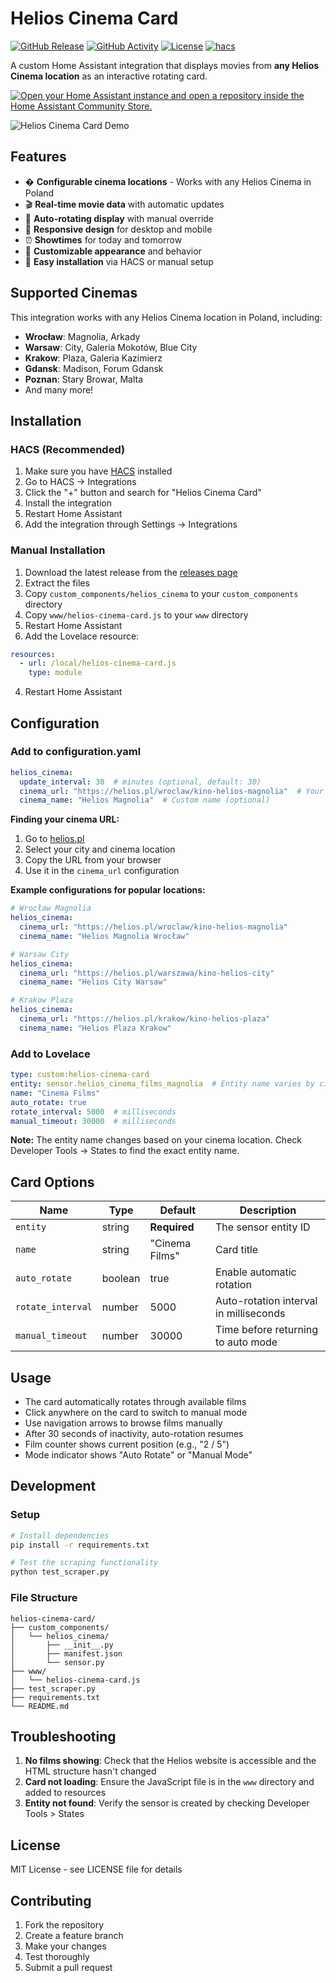 # Helios Cinema Card

[![GitHub Release][releases-shield]][releases]
[![GitHub Activity][commits-shield]][commits]
[![License][license-shield]](LICENSE)
[![hacs][hacsbadge]][hacs]

A custom Home Assistant integration that displays movies from **any Helios Cinema location** as an interactive rotating card.

[![Open your Home Assistant instance and open a repository inside the Home Assistant Community Store.](https://my.home-assistant.io/badges/hacs_repository.svg)](https://my.home-assistant.io/redirect/hacs_repository/?owner=oleksiyp&repository=helios-cinema-card&category=integration)

![Helios Cinema Card Demo](demo-screenshot.png)

## Features

- �️ **Configurable cinema locations** - Works with any Helios Cinema in Poland
- 🎬 **Real-time movie data** with automatic updates
- 🔄 **Auto-rotating display** with manual override
- 📱 **Responsive design** for desktop and mobile
- ⏰ **Showtimes** for today and tomorrow
- 🎨 **Customizable appearance** and behavior
- 🚀 **Easy installation** via HACS or manual setup

## Supported Cinemas

This integration works with any Helios Cinema location in Poland, including:
- **Wrocław**: Magnolia, Arkady
- **Warsaw**: City, Galeria Mokotów, Blue City
- **Krakow**: Plaza, Galeria Kazimierz
- **Gdansk**: Madison, Forum Gdansk
- **Poznan**: Stary Browar, Malta
- And many more!

## Installation

### HACS (Recommended)

1. Make sure you have [HACS](https://hacs.xyz/) installed
2. Go to HACS → Integrations
3. Click the "+" button and search for "Helios Cinema Card"
4. Install the integration
5. Restart Home Assistant
6. Add the integration through Settings → Integrations

### Manual Installation

1. Download the latest release from the [releases page](https://github.com/oleksiyp/helios-cinema-card/releases)
2. Extract the files
3. Copy `custom_components/helios_cinema` to your `custom_components` directory
4. Copy `www/helios-cinema-card.js` to your `www` directory
5. Restart Home Assistant
6. Add the Lovelace resource:

```yaml
resources:
  - url: /local/helios-cinema-card.js
    type: module
```

4. Restart Home Assistant

## Configuration

### Add to configuration.yaml

```yaml
helios_cinema:
  update_interval: 30  # minutes (optional, default: 30)
  cinema_url: "https://helios.pl/wroclaw/kino-helios-magnolia"  # Your cinema URL
  cinema_name: "Helios Magnolia"  # Custom name (optional)
```

**Finding your cinema URL:**
1. Go to [helios.pl](https://helios.pl)
2. Select your city and cinema location
3. Copy the URL from your browser
4. Use it in the `cinema_url` configuration

**Example configurations for popular locations:**

```yaml
# Wrocław Magnolia
helios_cinema:
  cinema_url: "https://helios.pl/wroclaw/kino-helios-magnolia"
  cinema_name: "Helios Magnolia Wrocław"

# Warsaw City
helios_cinema:
  cinema_url: "https://helios.pl/warszawa/kino-helios-city"
  cinema_name: "Helios City Warsaw"

# Krakow Plaza
helios_cinema:
  cinema_url: "https://helios.pl/krakow/kino-helios-plaza"
  cinema_name: "Helios Plaza Krakow"
```

### Add to Lovelace

```yaml
type: custom:helios-cinema-card
entity: sensor.helios_cinema_films_magnolia  # Entity name varies by cinema
name: "Cinema Films"
auto_rotate: true
rotate_interval: 5000  # milliseconds
manual_timeout: 30000  # milliseconds
```

**Note:** The entity name changes based on your cinema location. Check Developer Tools → States to find the exact entity name.

## Card Options

| Name | Type | Default | Description |
|------|------|---------|-------------|
| `entity` | string | **Required** | The sensor entity ID |
| `name` | string | "Cinema Films" | Card title |
| `auto_rotate` | boolean | true | Enable automatic rotation |
| `rotate_interval` | number | 5000 | Auto-rotation interval in milliseconds |
| `manual_timeout` | number | 30000 | Time before returning to auto mode |

## Usage

- The card automatically rotates through available films
- Click anywhere on the card to switch to manual mode
- Use navigation arrows to browse films manually
- After 30 seconds of inactivity, auto-rotation resumes
- Film counter shows current position (e.g., "2 / 5")
- Mode indicator shows "Auto Rotate" or "Manual Mode"

## Development

### Setup

```bash
# Install dependencies
pip install -r requirements.txt

# Test the scraping functionality
python test_scraper.py
```

### File Structure

```
helios-cinema-card/
├── custom_components/
│   └── helios_cinema/
│       ├── __init__.py
│       ├── manifest.json
│       └── sensor.py
├── www/
│   └── helios-cinema-card.js
├── test_scraper.py
├── requirements.txt
└── README.md
```

## Troubleshooting

1. **No films showing**: Check that the Helios website is accessible and the HTML structure hasn't changed
2. **Card not loading**: Ensure the JavaScript file is in the `www` directory and added to resources
3. **Entity not found**: Verify the sensor is created by checking Developer Tools > States

## License

MIT License - see LICENSE file for details

## Contributing

1. Fork the repository
2. Create a feature branch
3. Make your changes
4. Test thoroughly
5. Submit a pull request

[releases-shield]: https://img.shields.io/github/release/oleksiyp/helios-cinema-card.svg?style=for-the-badge
[commits-shield]: https://img.shields.io/github/commit-activity/y/oleksiyp/helios-cinema-card.svg?style=for-the-badge
[license-shield]: https://img.shields.io/github/license/oleksiyp/helios-cinema-card.svg?style=for-the-badge
[hacsbadge]: https://img.shields.io/badge/HACS-Custom-orange.svg?style=for-the-badge

[releases]: https://github.com/oleksiyp/helios-cinema-card/releases
[commits]: https://github.com/oleksiyp/helios-cinema-card/commits/main
[hacs]: https://github.com/custom-components/hacs
